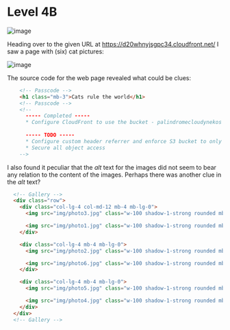 # Level 4B

![image](https://user-images.githubusercontent.com/82754379/188318980-32cbdff8-6a92-4a03-8d34-ff9fd8a4d0d7.png)

Heading over to the given URL at https://d20whnyjsgpc34.cloudfront.net/ I saw a page with (six) cat pictures:

![image](https://user-images.githubusercontent.com/82754379/188319297-21c0eb57-3ce8-449e-b9f0-f32a6f7db61f.png)

The source code for the web page revealed what could be clues:
```html
    <!-- Passcode -->
    <h1 class="mb-3">Cats rule the world</h1>
    <!-- Passcode -->
    <!-- 
      ----- Completed -----
      * Configure CloudFront to use the bucket - palindromecloudynekos as the origin
      
      ----- TODO -----
      * Configure custom header referrer and enforce S3 bucket to only accept that particular header
      * Secure all object access
    -->
```

I also found it peculiar that the *alt* text for the images did not seem to bear any relation to the content of the images.
Perhaps there was another clue in the *alt* text?
```html
  <!-- Gallery -->
  <div class="row">
    <div class="col-lg-4 col-md-12 mb-4 mb-lg-0">
      <img src="img/photo3.jpg" class="w-100 shadow-1-strong rounded mb-4" alt="Boat on Calm Water" />

      <img src="img/photo1.jpg" class="w-100 shadow-1-strong rounded mb-4" alt="Wintry Mountain Landscape" />
    </div>

    <div class="col-lg-4 mb-4 mb-lg-0">
      <img src="img/photo2.jpg" class="w-100 shadow-1-strong rounded mb-4" alt="Mountains in the Clouds" />

      <img src="img/photo6.jpg" class="w-100 shadow-1-strong rounded mb-4" alt="Boat on Calm Water" />
    </div>

    <div class="col-lg-4 mb-4 mb-lg-0">
      <img src="img/photo5.jpg" class="w-100 shadow-1-strong rounded mb-4" alt="Waves at Sea" />

      <img src="img/photo4.jpg" class="w-100 shadow-1-strong rounded mb-4" alt="Yosemite National Park" />
    </div>
  </div>
  <!-- Gallery -->
```
